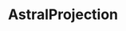 ---
title: AstralProjection
crosslinks:
- youtubefactsbot
- LucidDreaming
- youtubot
- Christianity
- occult
- Paranormal
- Psychic
- alotabot
- Ascension
- Tulpas
- Meditation
- holofractal
- selfhelp
- SubredditDrama
- wholesomemes
- HigherUnderstanding
- Thetruthishere
- CrazyIdeas
- threekings
- DimensionalJumping
---